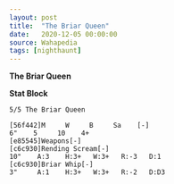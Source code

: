 ```yaml
---
layout: post
title:  "The Briar Queen"
date:   2020-12-05 00:00:00
source: Wahapedia
tags: [nighthaunt]
---
```


**The Briar Queen**

**Stat Block**
```
5/5 The Briar Queen
```

```
[56f442]M     W     B     Sa    [-]
6"    5     10    4+    
[e85545]Weapons[-]
[c6c930]Rending Scream[-]
10"    A:3    H:3+   W:3+   R:-3   D:1   
[c6c930]Briar Whip[-]
3"     A:1    H:3+   W:3+   R:-2   D:D3  
```
    